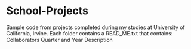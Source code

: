 # School-Projects
Sample code from projects completed during my studies at University of California, Irvine.
Each folder contains a READ_ME.txt that contains:
Collaborators
Quarter and Year
Description
